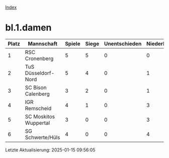 [Index](./README.md)

# bl.1.damen

| Platz |  Mannschaft |  Spiele |  Siege |  Unentschieden |  Niederlagen |  Tore |  Differenz |  Punkte | 
| --- |  --- |  --- |  --- |  --- |  --- |  --- |  --- |  --- |  
|  1 |   RSC Cronenberg |   5 |   5 |   0 |   0 |   42:9 |   33 |   15 |  
|  2 |   TuS Düsseldorf-Nord |   5 |   4 |   0 |   1 |   22:10 |   12 |   11 |  
|  3 |   SC Bison Calenberg |   3 |   2 |   0 |   1 |   14:3 |   11 |   6 |  
|  4 |   IGR Remscheid |   4 |   1 |   0 |   3 |   14:11 |   3 |   4 |  
|  5 |   SC Moskitos Wuppertal |   3 |   0 |   0 |   3 |   5:27 |   -22 |   0 |  
|  6 |   SG Schwerte/Hüls |   4 |   0 |   0 |   4 |   6:43 |   -37 |   0 |  


Letzte Aktualisierung: 2025-01-15 09:56:05